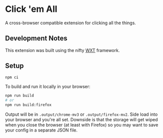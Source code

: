 # Click 'em All

A cross-browser compatible extension for clicking all the things.

## Development Notes

This extension was built using the nifty [WXT](https://wxt.dev/) framework.

## Setup

```sh
npm ci
```

To build and run it locally in your browser:

```sh
npm run build
# or
npm run build:firefox
```

Output will be in `.output/chrome-mv3` or `.output/firefox-mv2`. Side load into
your browser and you're all set. Downside is that the storage will get wiped
when you close the browser (at least with Firefox) so you may want to save your
config in a separate JSON file.
